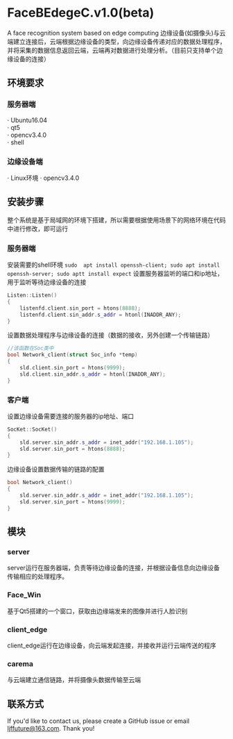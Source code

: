 # FaceBEdegeC.v1.0(beta)
A face recognition system based on edge computing
  边缘设备(如摄像头)与云端建立连接后，云端根据边缘设备的类型，向边缘设备传递对应的数据处理程序，并将采集的数据信息返回云端，云端再对数据进行处理分析。（目前只支持单个边缘设备的连接）


## 环境要求
### 服务器端
  ·  Ubuntu16.04   
  ·  qt5   
  ·  opencv3.4.0   
  ·  shell
### 边缘设备端
  · Linux环境
  · opencv3.4.0  
## 安装步骤
   整个系统是基于局域网的环境下搭建，所以需要根据使用场景下的网络环境在代码中进行修改，即可运行
   ### 服务器端 
   安装需要的shell环境
   `sudo  apt install openssh-client;
   sudo apt install openssh-server;
   sudo aptt install expect`
   设置服务器监听的端口和ip地址，用于监听等待边缘设备的连接
```cpp
Listen::Listen()
{
	listenfd.client.sin_port = htons(8888);
	listenfd.client.sin_addr.s_addr = htonl(INADDR_ANY);
}
```
 设置数据处理程序与边缘设备的连接（数据的接收，另外创建一个传输链路）
```cpp
//该函数在Soc类中
bool Network_client(struct Soc_info *temp)
{
	sld.client.sin_port = htons(9999);
    sld.client.sin_addr.s_addr = htonl(INADDR_ANY);
}
```
### 客户端
设置边缘设备需要连接的服务器的ip地址、端口
```cpp
SocKet::SocKet()
{
	sld.server.sin_addr.s_addr = inet_addr("192.168.1.105");
    sld.server.sin_port = htons(8888);
}
```
边缘设备设置数据传输的链路的配置
```cpp
bool Network_client()
{
	sld.server.sin_addr.s_addr = inet_addr("192.168.1.105");
    sld.server.sin_port = htons(9999);
}
```
## 模块
### server
server运行在服务器端，负责等待边缘设备的连接，并根据设备信息向边缘设备传输相应的处理程序。
### Face_Win
基于Qt5搭建的一个窗口，获取由边缘端发来的图像并进行人脸识别
### client_edge
client_edge运行在边缘设备，向云端发起连接，并接收并运行云端传送的程序
### carema
与云端建立通信链路，并将摄像头数据传输至云端

## 联系方式
If you'd like to contact us, please create a GitHub issue or email ljffuture@163.com. Thank you!
